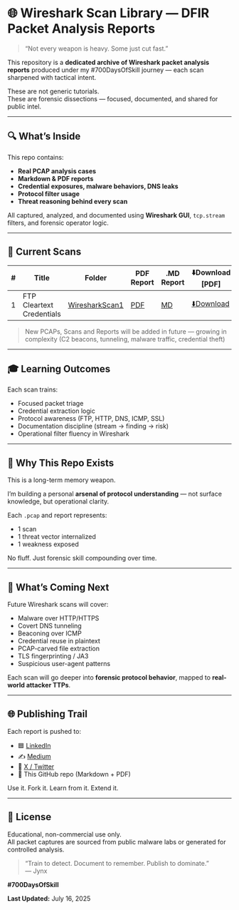 # 🌐 Wireshark Scan Library — DFIR Packet Analysis Reports

> “Not every weapon is heavy. Some just cut fast.”

This repository is a **dedicated archive of Wireshark packet analysis reports** produced under my #700DaysOfSkill journey — each scan sharpened with tactical intent.

These are not generic tutorials.  
These are forensic dissections — focused, documented, and shared for public intel.

---

## 🔍 What’s Inside

This repo contains:

-  **Real PCAP analysis cases**
-  **Markdown & PDF reports**
-  **Credential exposures, malware behaviors, DNS leaks**
-  **Protocol filter usage**
-  **Threat reasoning behind every scan**

All captured, analyzed, and documented using **Wireshark GUI**, `tcp.stream` filters, and forensic operator logic.

---

## 📑 Current Scans

| # | Title | Folder | PDF Report | .MD Report | ⬇️Download [PDF] |
|---|-------|--------|------------|-------| ------- |
| 1 | FTP Cleartext Credentials | [WiresharkScan1](./WiresharkScan1) | [PDF](./WiresharkScan1/WiresharkScan1.pdf) | [MD](./WiresharkScan1/WiresharkScan1.md) | [⬇️Download]() |

> New PCAPs, Scans and Reports will be added in future — growing in complexity (C2 beacons, tunneling, malware traffic, credential theft)

---

## 🎓 Learning Outcomes

Each scan trains:

- Focused packet triage
- Credential extraction logic
- Protocol awareness (FTP, HTTP, DNS, ICMP, SSL)
- Documentation discipline (stream → finding → risk)
- Operational filter fluency in Wireshark

---

## 🧱 Why This Repo Exists

This is a long-term memory weapon.

I’m building a personal **arsenal of protocol understanding** — not surface knowledge, but operational clarity.

Each `.pcap` and report represents:

- 1 scan
- 1 threat vector internalized
- 1 weakness exposed

No fluff. Just forensic skill compounding over time.

---

## 🔄 What’s Coming Next

Future Wireshark scans will cover:

- Malware over HTTP/HTTPS
- Covert DNS tunneling
- Beaconing over ICMP
- Credential reuse in plaintext
- PCAP-carved file extraction
- TLS fingerprinting / JA3
- Suspicious user-agent patterns

Each scan will go deeper into **forensic protocol behavior**, mapped to **real-world attacker TTPs**.

---

## 🌐 Publishing Trail

Each report is pushed to:
- 🟦 [LinkedIn](https://www.linkedin.com/in/jynxora/)
- ✍️ [Medium](https://medium.com/@jynxora)
- 🖤 [X / Twitter](https://x.com/JynxZero)
- 📁 This GitHub repo (Markdown + PDF)

Use it. Fork it. Learn from it. Extend it.

---

## 📜 License

Educational, non-commercial use only.  
All packet captures are sourced from public malware labs or generated for controlled analysis.

> “Train to detect. Document to remember. Publish to dominate.”  
> — Jynx

**#700DaysOfSkill**

**Last Updated:** July 16, 2025

